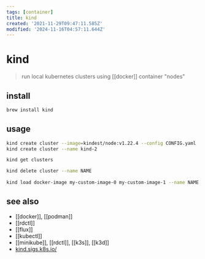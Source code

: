 ```yaml
---
tags: [container]
title: kind
created: '2021-11-29T09:47:11.585Z'
modified: '2024-11-16T04:57:11.644Z'
---
```


# kind

> run local kubernetes clusters using [[docker]] container "nodes"

## install

```sh
brew install kind
```

## usage

```sh
kind create cluster --image=kindest/node:v1.22.4 --config CONFIG.yaml
kind create cluster --name kind-2

kind get clusters

kind delete cluster --name NAME
 
kind load docker-image my-custom-image-0 my-custom-image-1 --name NAME    # images can be loaded into your cluster nodes
```

## see also

- [[docker]], [[podman]]
- [[rdctl]]
- [[flux]]
- [[kubectl]]
- [[minikube]], [[rdctl]], [[k3s]], [[k3d]]
- [kind.sigs.k8s.io/](https://kind.sigs.k8s.io/)
